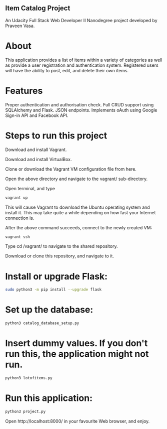 ## Item Catalog Project
An Udacity Full Stack Web Developer II Nanodegree project developed by Praveen Vasa.

# About
This application provides a list of items within a variety of categories as well as provide a user registration and authentication system. Registered users will have the ability to post, edit, and delete their own items.

# Features
Proper authentication and authorisation check.
Full CRUD support using SQLAlchemy and Flask.
JSON endpoints.
Implements oAuth using Google Sign-in API and Facebook API.

# Steps to run this project
Download and install Vagrant.

Download and install VirtualBox.

Clone or download the Vagrant VM configuration file from here.

Open the above directory and navigate to the vagrant/ sub-directory.

Open terminal, and type
```bash
vagrant up
```
This will cause Vagrant to download the Ubuntu operating system and install it. This may take quite a while depending on how fast your Internet connection is.

After the above command succeeds, connect to the newly created VM:
```bash
vagrant ssh
```
Type cd /vagrant/ to navigate to the shared repository.

Download or clone this repository, and navigate to it.

# Install or upgrade Flask:
```bash
sudo python3 -m pip install --upgrade flask
```
# Set up the database:
```bash
python3 catalog_database_setup.py
```
# Insert dummy values. If you don't run this, the application might not run.
```bash
python3 lotofitems.py
```
# Run this application:
```bash
python3 project.py
```
Open http://localhost:8000/ in your favourite Web browser, and enjoy.
